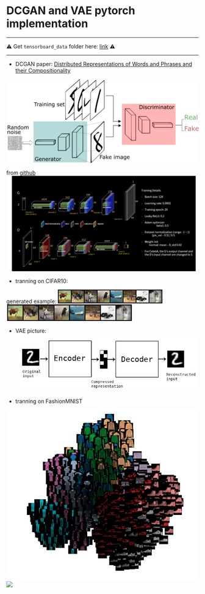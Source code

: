 # DCGAN and VAE pytorch implementation  

-----------

⚠️ Get `tensorboard_data` folder here: [link](https://www.dropbox.com/s/mkvcybytdxllo76/tensorboard_data.zip?dl=0) ⚠️

-----------

* DCGAN paper:  [Distributed Representations of Words and Phrases and their Compositionality](https://arxiv.org/abs/1511.06434)


![](GANs.png)

from [github](https://github.com/znxlwm/pytorch-MNIST-CelebA-GAN-DCGAN/)
![](pytorch_DCGAN.png) 

* tranning on CIFAR10:

generated example:
![](individualImage.png) ![](cifar_viz.gif)


* VAE picture:
![](autoencoder_schema.jpg)

* tranning on FashionMNIST

![](viz_dist.png) ![](distribution_viz.gif)


